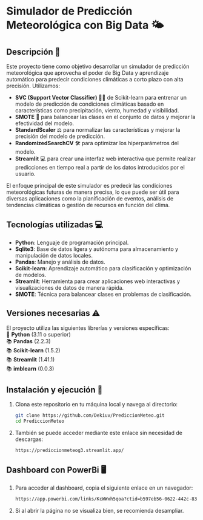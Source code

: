 # Simulador de Predicción Meteorológica con Big Data 🌤️

## Descripción 📝
Este proyecto tiene como objetivo desarrollar un simulador de predicción meteorológica que aprovecha el poder de Big Data y aprendizaje automático para predecir condiciones climáticas a corto plazo con alta precisión. Utilizamos:  
- **SVC (Support Vector Classifier)** 🧑‍💻 de Scikit-learn para entrenar un modelo de predicción de condiciones climáticas basado en características como precipitación, viento, humedad y visibilidad.
- **SMOTE** 🔄 para balancear las clases en el conjunto de datos y mejorar la efectividad del modelo.
- **StandardScaler** ⚖️ para normalizar las características y mejorar la precisión del modelo de predicción.
- **RandomizedSearchCV** 🛠️ para optimizar los hiperparámetros del modelo.
- **Streamlit** 💻 para crear una interfaz web interactiva que permite realizar predicciones en tiempo real a partir de los datos introducidos por el usuario.

El enfoque principal de este simulador es predecir las condiciones meteorológicas futuras de manera precisa, lo que puede ser útil para diversas aplicaciones como la planificación de eventos, análisis de tendencias climáticas o gestión de recursos en función del clima.

## Tecnologías utilizadas 💻

- **Python**: Lenguaje de programación principal.
- **Sqlite3**: Base de datos ligera y autónoma para almacenamiento y manipulación de datos locales.
- **Pandas**: Manejo y análisis de datos.
- **Scikit-learn**: Aprendizaje automático para clasificación y optimización de modelos.
- **Streamlit**: Herramienta para crear aplicaciones web interactivas y visualizaciones de datos de manera rápida.
- **SMOTE**: Técnica para balancear clases en problemas de clasificación.
  
## Versiones necesarias ⚠️
El proyecto utiliza las siguientes librerías y versiones específicas:  
🐍 **Python** (3.11 o superior)    
📚 **Pandas** (2.2.3)  
📚 **Scikit-learn** (1.5.2)  
📚 **Streamlit** (1.41.1)  
📚 **imblearn** (0.0.3)

## Instalación y ejecución 🚀

1. Clona este repositorio en tu máquina local y navega al directorio:

   ```bash
   git clone https://github.com/Dekiuv/PrediccionMeteo.git
   cd PrediccionMeteo

2. También se puede acceder mediante este enlace sin necesidad de descargas:
   ```bash
   https://prediccionmeteog3.streamlit.app/

## Dashboard con PowerBi 🖥️

1. Para acceder al dashboard, copia el siguiente enlace en un navegador:

   ```bash
   https://app.powerbi.com/links/KcWWxh5qoa?ctid=b597eb56-0622-442c-833d-8daf3dcaf56d&pbi_source=linkShare

2. Si al abrir la página no se visualiza bien, se recomienda desampliar.
